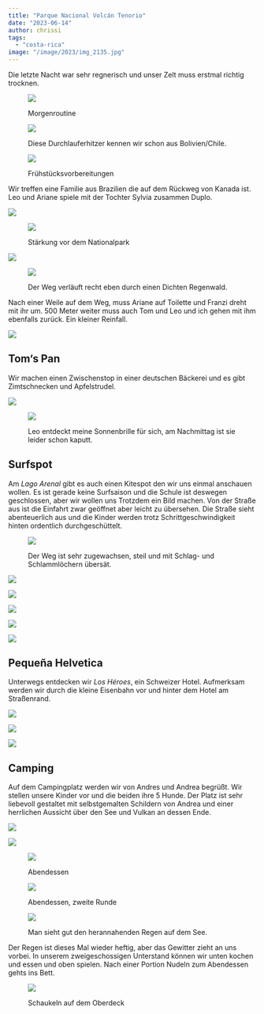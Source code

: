 ```yaml
---
title: "Parque Nacional Volcán Tenorio"
date: "2023-06-14"
author: chrissi
tags: 
  - "costa-rica"
image: "/image/2023/img_2135.jpg"
---
```


Die letzte Nacht war sehr regnerisch und unser Zelt muss erstmal richtig trocknen.

<figure>

![](https://hafenstrand.wordpress.com/wp-content/uploads/2023/06/img_2031.jpg?w=1024)

<figcaption>

Morgenroutine

</figcaption>

</figure>

<figure>

![](https://hafenstrand.wordpress.com/wp-content/uploads/2023/06/img_2035.jpg?w=1024)

<figcaption>

Diese Durchlauferhitzer kennen wir schon aus Bolivien/Chile.

</figcaption>

</figure>

<figure>

![](https://hafenstrand.wordpress.com/wp-content/uploads/2023/06/img_2038.jpg?w=1024)

<figcaption>

Frühstücksvorbereitungen

</figcaption>

</figure>

Wir treffen eine Familie aus Brazilien die auf dem Rückweg von Kanada ist. Leo und Ariane spiele mit der Tochter Sylvia zusammen Duplo.

![](https://hafenstrand.wordpress.com/wp-content/uploads/2023/06/img_2041.jpg?w=1024)

<figure>

![](https://hafenstrand.wordpress.com/wp-content/uploads/2023/06/img_2047.jpg?w=1024)

<figcaption>

Stärkung vor dem Nationalpark

</figcaption>

</figure>

![](https://hafenstrand.wordpress.com/wp-content/uploads/2023/06/img_2056-1-1.jpg?w=1024)

<figure>

![](https://hafenstrand.wordpress.com/wp-content/uploads/2023/06/img_2060.jpg?w=768)

<figcaption>

Der Weg verläuft recht eben durch einen Dichten Regenwald.

</figcaption>

</figure>

Nach einer Weile auf dem Weg, muss Ariane auf Toilette und Franzi dreht mit ihr um. 500 Meter weiter muss auch Tom und Leo und ich gehen mit ihm ebenfalls zurück. Ein kleiner Reinfall.

![](https://hafenstrand.wordpress.com/wp-content/uploads/2023/06/img_2064.jpg?w=768)

## Tom‘s Pan

Wir machen einen Zwischenstop in einer deutschen Bäckerei und es gibt Zimtschnecken und Apfelstrudel.

![](https://hafenstrand.wordpress.com/wp-content/uploads/2023/06/img_2124.jpg?w=768)

<figure>

![](https://hafenstrand.wordpress.com/wp-content/uploads/2023/06/img_2129.jpg?w=768)

<figcaption>

Leo entdeckt meine Sonnenbrille für sich, am Nachmittag ist sie leider schon kaputt.

</figcaption>

</figure>

## Surfspot

Am _Lago Arenal_ gibt es auch einen Kitespot den wir uns einmal anschauen wollen. Es ist gerade keine Surfsaison und die Schule ist deswegen geschlossen, aber wir wollen uns Trotzdem ein Bild machen. Von der Straße aus ist die Einfahrt zwar geöffnet aber leicht zu übersehen. Die Straße sieht abenteuerlich aus und die Kinder werden trotz Schrittgeschwindigkeit hinten ordentlich durchgeschüttelt.

<figure>

![](https://hafenstrand.wordpress.com/wp-content/uploads/2023/06/img_2094.jpg?w=1024)

<figcaption>

Der Weg ist sehr zugewachsen, steil und mit Schlag- und Schlammlöchern übersät.

</figcaption>

</figure>

![](https://hafenstrand.wordpress.com/wp-content/uploads/2023/06/img_2103.jpg?w=1024)

![](https://hafenstrand.wordpress.com/wp-content/uploads/2023/06/img_2113.jpg?w=1024)

![](https://hafenstrand.wordpress.com/wp-content/uploads/2023/06/img_2117.jpg?w=768)

![](https://hafenstrand.wordpress.com/wp-content/uploads/2023/06/img_2116.jpg?w=1024)

![](https://hafenstrand.wordpress.com/wp-content/uploads/2023/06/img_2106.jpg?w=1024)

## Pequeña Helvetica

Unterwegs entdecken wir _Los Héroes_, ein Schweizer Hotel. Aufmerksam werden wir durch die kleine Eisenbahn vor und hinter dem Hotel am Straßenrand.

![](https://hafenstrand.wordpress.com/wp-content/uploads/2023/06/img_2135.jpg?w=1024)

![](https://hafenstrand.wordpress.com/wp-content/uploads/2023/06/img_2137.jpg?w=1024)

![](https://hafenstrand.wordpress.com/wp-content/uploads/2023/06/img_2138.jpg?w=1024)

## Camping

Auf dem Campingplatz werden wir von Andres und Andrea begrüßt. Wir stellen unsere Kinder vor und die beiden ihre 5 Hunde. Der Platz ist sehr liebevoll gestaltet mit selbstgemalten Schildern von Andrea und einer herrlichen Aussicht über den See und Vulkan an dessen Ende.

![](https://hafenstrand.wordpress.com/wp-content/uploads/2023/06/img_2139.jpg?w=1024)

![](https://hafenstrand.wordpress.com/wp-content/uploads/2023/06/img_2141.jpg?w=768)

<figure>

![](https://hafenstrand.wordpress.com/wp-content/uploads/2023/06/img_2145.jpg?w=1024)

<figcaption>

Abendessen

</figcaption>

</figure>

<figure>

![](https://hafenstrand.wordpress.com/wp-content/uploads/2023/06/img_2151.jpg?w=1024)

<figcaption>

Abendessen, zweite Runde

</figcaption>

</figure>

<figure>

![](https://hafenstrand.wordpress.com/wp-content/uploads/2023/06/img_2159.jpg?w=1024)

<figcaption>

Man sieht gut den herannahenden Regen auf dem See.

</figcaption>

</figure>

Der Regen ist dieses Mal wieder heftig, aber das Gewitter zieht an uns vorbei. In unserem zweigeschossigen Unterstand können wir unten kochen und essen und oben spielen. Nach einer Portion Nudeln zum Abendessen gehts ins Bett.

<figure>

![](https://hafenstrand.wordpress.com/wp-content/uploads/2023/06/img_2157.jpg?w=1024)

<figcaption>

Schaukeln auf dem Oberdeck

</figcaption>

</figure>
